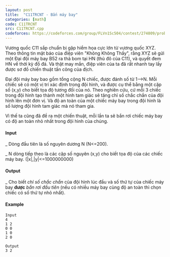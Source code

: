 ```yaml
---
layout: post
title:  "C11TRCNT - Bắn máy bay"
categories: [math]
code: C11TRCNT
src: C11TRCNT.cpp
codeforces: https://codeforces.com/group/FLVn1Sc504/contest/274809/problem/A
---
```




  


Vương quốc C11 sắp chuẩn bị gặp hiểm họa cực lớn từ vương quốc XYZ. Theo thông tin mật báo của điệp viên "Không Không Thấy", rằng XYZ sẽ gửi một Đại đội máy bay B52 ra thả bom tại HN (thủ đô của C11), và quyết đem HN về thời kỳ đồ đá. Và thật may mắn, điệp viên của ta đã rất nhanh tay lấy được sơ đồ chiến thuật tấn công của địch.

Đại đội máy bay bao gồm tổng cộng N chiếc, được đánh số từ 1-->N. Mỗi chiếc sẽ có một vị trí xác định trong đội hình, và được cụ thể bằng một cặp số (x,y) cho biết tọa độ tương đối của nó. Theo nghiên cứu, cứ mỗi 3 chiếc trong đội hình tạo thành một hình tam giác sẽ tăng chỉ số chắc chắn của đội hình lên một đơn vị. Và độ an toàn của một chiếc máy bay trong đội hình là số lượng đội hình tam giác mà nó tham gia.

Vì thế ta cũng đã đề ra một chiến thuật, mỗi lần ta sẽ bắn rơi chiếc máy bay có độ an toàn nhỏ nhất trong đội hình của chúng.

#### Input

\_ Dòng đầu tiên là số nguyên dương N (N<=200).

\_ N dòng tiếp theo là các cặp số nguyên (x,y) cho biết tọa độ của các chiếc máy bay. (|x|,|y|<=1000000000)

#### Output

\_ Cho biết _chỉ số chắc chắn_ của đội hình lúc đầu và số thứ tự của chiếc máy bay **được** _bắn rơi đầu tiên_ (nếu có nhiều máy bay cùng độ an toàn thì chọn chiếc có số thứ tự nhỏ nhất).

#### Example

```
Input
4  
1 2  
0 0   
1 0  
2 0

Output
3 2

```

<!--more-->

